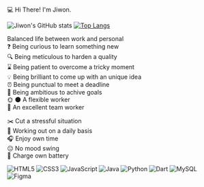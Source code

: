 :computer: Hi There! I'm Jiwon.

![Jiwon's GitHub stats](https://github-readme-stats.vercel.app/api?username=jijijiwonton&show_icons=true&theme=radical)
[![Top Langs](https://github-readme-stats.vercel.app/api/top-langs/?username=jijijiwonton)](https://github.com/jijijiwonton/github-readme-stats)

Balanced life between work and personal<br />
:question: Being curious to learn something new<br />
:mag: Being meticulous to harden a quality<br />
:hourglass: Being patient to overcome a tricky moment<br />
:bulb: Being brilliant to come up with an unique idea<br />
:alarm_clock: Being punctual to meet a deadline<br />
:dart: Being ambitious to achive goals<br />
:sun_with_face: :new_moon: A flexible worker<br />
:couple: An excellent team worker

:scissors: Cut a stressful situation<br />
:runner: Working out on a daily basis<br />
:headphones: Enjoy own time<br />
:expressionless: No mood swing<br />
:battery: Charge own battery<br />

![HTML5](https://img.shields.io/badge/html5-%23E34F26.svg?style=for-the-badge&logo=html5&logoColor=white) ![CSS3](https://img.shields.io/badge/css3-%231572B6.svg?style=for-the-badge&logo=css3&logoColor=white) ![JavaScript](https://img.shields.io/badge/javascript-%23323330.svg?style=for-the-badge&logo=javascript&logoColor=%23F7DF1E) ![Java](https://img.shields.io/badge/java-%23ED8B00.svg?style=for-the-badge&logo=java&logoColor=white)
 ![Python](https://img.shields.io/badge/python-3670A0?style=for-the-badge&logo=python&logoColor=ffdd54) ![Dart](https://img.shields.io/badge/dart-%230175C2.svg?style=for-the-badge&logo=dart&logoColor=white) ![MySQL](https://img.shields.io/badge/mysql-%2300f.svg?style=for-the-badge&logo=mysql&logoColor=white) ![Figma](https://img.shields.io/badge/figma-%23F24E1E.svg?style=for-the-badge&logo=figma&logoColor=white)
